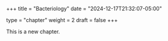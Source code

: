 +++
title = "Bacteriology"
date = "2024-12-17T21:32:07-05:00"

type = "chapter"
weight = 2
draft = false
+++

This is a new chapter.